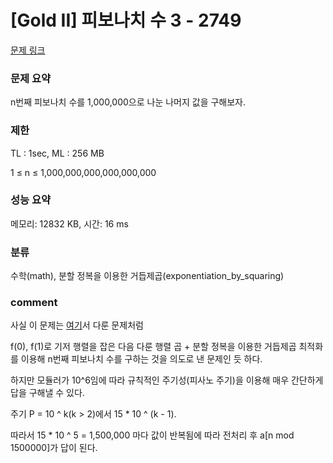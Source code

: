 
# [Gold II] 피보나치 수 3 - 2749

[문제 링크](https://www.acmicpc.net/problem/2749)

### 문제 요약

<p> n번째 피보나치 수를 1,000,000으로 나눈 나머지 값을 구해보자. </p>

### 제한

TL : 1sec, ML : 256 MB

1 ≤ n ≤ 1,000,000,000,000,000,000

### 성능 요약

메모리: 12832 KB, 시간: 16 ms

### 분류

수학(math), 분할 정복을 이용한 거듭제곱(exponentiation_by_squaring)

### comment

사실 이 문제는 [여기](https://github.com/pill27211/Baekjoon/tree/main/Gold/Math/10830_%ED%96%89%EB%A0%AC%20%EC%A0%9C%EA%B3%B1)서 다룬 문제처럼

f(0), f(1)로 기저 행렬을 잡은 다음 다룬 행렬 곱 + 분할 정복을 이용한 거듭제곱 최적화를 이용해 n번째 피보나치 수를 구하는 것을 의도로 낸 문제인 듯 하다.

하지만 모듈러가 10^6임에 따라 규칙적인 주기성(피사노 주기)을 이용해 매우 간단하게 답을 구해낼 수 있다.

주기 P = 10 ^ k(k > 2)에서 15 * 10 ^ (k - 1).

따라서 15 * 10 ^ 5 = 1,500,000 마다 값이 반복됨에 따라 전처리 후 a[n mod 1500000]가 답이 된다.
